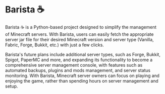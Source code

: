 # Barista ☕️
Barista ☕️ is a Python-based project designed to simplify the management of Minecraft servers. With Barista, users can easily fetch the appropriate server jar file for their desired Minecraft version and server type (Vanilla, Fabric, Forge, Bukkit, etc.) with just a few clicks. <!-- Barista's intuitive and user-friendly interface makes it easy to manage multiple servers and configurations in one place, streamlining the process of setting up and maintaining a Minecraft server. -->

Barista's future plans include additional server types, such as Forge, Bukkit, Spigot, PaperMC and more, and expanding its functionality to become a comprehensive server management console, with features such as automated backups, plugins and mods management, and server status monitoring. With Barista, Minecraft server owners can focus on playing and enjoying the game, rather than spending hours on server management and setup.
